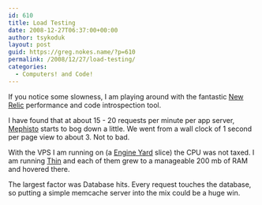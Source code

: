 ```yaml
---
id: 610
title: Load Testing
date: 2008-12-27T06:37:00+00:00
author: tsykoduk
layout: post
guid: https://greg.nokes.name/?p=610
permalink: /2008/12/27/load-testing/
categories:
  - Computers! and Code!
---
```

<p>If you notice some slowness, I am playing around with the fantastic <a href="http://newrelic.com">New Relic</a> performance and code introspection tool.</p>

<!--more-->

<p>I have found that at about 15 - 20 requests per minute per app server, <a href="http://mephistoblog.com/">Mephisto</a> starts to bog down a little. We went from a wall clock of 1 second per page view to about 3. Not to bad.</p>


<p>With the <span class="caps">VPS I</span> am running on (a <a href="http://engineyard.com">Engine Yard</a> slice) the <span class="caps">CPU</span> was not taxed. I am running <a href="http://code.macournoyer.com/thin/">Thin</a> and each of them grew to a manageable 200 mb of <span class="caps">RAM</span> and hovered there.</p>


<p>The largest factor was Database hits. Every request touches the database, so putting a simple memcache server into the mix could be a huge win.</p>